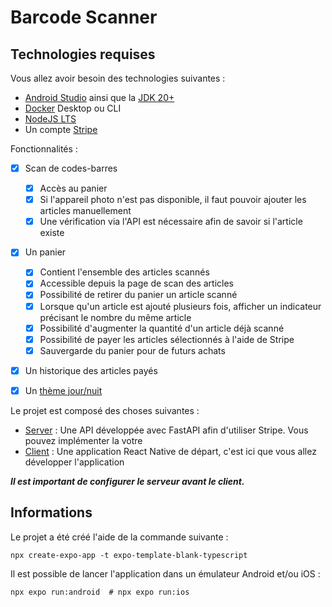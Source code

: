 # Barcode Scanner

## Technologies requises

Vous allez avoir besoin des technologies suivantes :
- [Android Studio](https://developer.android.com/studio "Android Studio") ainsi que la [JDK 20+](https://www.oracle.com/fr/java/technologies/downloads "JDK")
- [Docker](https://www.docker.com "Docker") Desktop ou CLI
- [NodeJS LTS](https://nodejs.org/fr "NodeJS")
- Un compte [Stripe](https://stripe.com/fr "Stripe")

Fonctionnalités :

- [x] Scan de codes-barres
    - [x] Accès au panier
    - [x] Si l'appareil photo n'est pas disponible, il faut pouvoir ajouter les articles manuellement
    - [x] Une vérification via l'API est nécessaire afin de savoir si l'article existe
- [x] Un panier
    - [x] Contient l'ensemble des articles scannés
    - [x] Accessible depuis la page de scan des articles
    - [x] Possibilité de retirer du panier un article scanné
    - [x] Lorsque qu'un article est ajouté plusieurs fois, afficher un indicateur précisant le nombre du même article
    - [x] Possibilité d'augmenter la quantité d'un article déjà scanné
    - [x] Possibilité de payer les articles sélectionnés à l'aide de Stripe
    - [x] Sauvergarde du panier pour de futurs achats
- [x] Un historique des articles payés
- [x] Un [thème jour/nuit](https://m2.material.io/design/color/dark-theme.html#ui-application)


Le projet est composé des choses suivantes :
- [Server](./server/README.md) : Une API développée avec FastAPI afin d'utiliser Stripe. Vous pouvez implémenter la votre
- [Client](./client/README.md) : Une application React Native de départ, c'est ici que vous allez développer l'application

***Il est important de configurer le serveur avant le client.***

## Informations

Le projet a été créé l'aide de la commande suivante :

```shell
npx create-expo-app -t expo-template-blank-typescript
```

Il est possible de lancer l'application dans un émulateur Android et/ou iOS :

```shell
npx expo run:android  # npx expo run:ios
```
